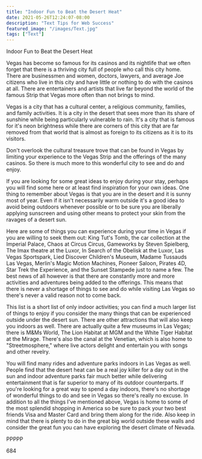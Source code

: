 ```yaml
---
title: "Indoor Fun to Beat the Desert Heat"
date: 2021-05-26T12:24:07-08:00
description: "Text Tips for Web Success"
featured_image: "/images/Text.jpg"
tags: ["Text"]
---
```


Indoor Fun to Beat the Desert Heat

Vegas has become so famous for its casinos and its nightlife that we often forget that there is a thriving city full of people who call this city home. There are businessmen and women, doctors, lawyers, and average Joe citizens who live in this city and have little or nothing to do with the casinos at all. There are entertainers and artists that live far beyond the world of the famous Strip that Vegas more often than not brings to mind.

Vegas is a city that has a cultural center, a religious community, families, and family activities. It is a city in the desert that sees more than its share of sunshine while being particularly vulnerable to rain. It's a city that is famous for it's neon brightness while there are corners of this city that are far removed from that world that is almost as foreign to its citizens as it is to its visitors. 

Don't overlook the cultural treasure trove that can be found in Vegas by limiting your experience to the Vegas Strip and the offerings of the many casinos. So there is much more to this wonderful city to see and do and enjoy. 

If you are looking for some great ideas to enjoy during your stay, perhaps you will find some here or at least find inspiration for your own ideas. One thing to remember about Vegas is that you are in the desert and it is sunny most of year. Even if it isn't necessarily warm outside it's a good idea to avoid being outdoors whenever possible or to be sure you are liberally applying sunscreen and using other means to protect your skin from the ravages of a desert sun. 

Here are some of things you can experience during your time in Vegas if you are willing to seek them out: King Tut's Tomb, the car collection at the Imperial Palace, Chaos at Circus Circus, Gameworks by Steven Spielberg, The Imax theatre at the Luxor, In Search of the Obelisk at the Luxor, Las Vegas Sportspark, Lied Discover Children's Museum, Madame Tussauds Las Vegas, Merlin's Magic Motion Machines, Pioneer Saloon, Pirates 4D, Star Trek the Experience, and the Sunset Stampede just to name a few. The best news of all however is that there are constantly more and more activities and adventures being added to the offerings. This means that there is never a shortage of things to see and do while visiting Las Vegas so there's never a valid reason not to come back. 

This list is a short list of only indoor activities; you can find a much larger list of things to enjoy if you consider the many things that can be experienced outside under the desert sun. There are other attractions that will also keep you indoors as well. There are actually quite a few museums in Las Vegas; there is M&Ms World, The Lion Habitat at MGM and the White Tiger Habitat at the Mirage. There's also the canal at the Venetian, which is also home to "Streetmosphere," where live actors delight and entertain you with songs and other revelry.

You will find many rides and adventure parks indoors in Las Vegas as well. People find that the desert heat can be a real joy killer for a day out in the sun and indoor adventure parks fair much better while delivering entertainment that is far superior to many of its outdoor counterparts. 
If you're looking for a great way to spend a day indoors, there's no shortage of wonderful things to do and see in Vegas so there's really no excuse. In addition to all the things I've mentioned above, Vegas is home to some of the most splendid shopping in America so be sure to pack your two best friends Visa and Master Card and bring them along for the ride. Also keep in mind that there is plenty to do in the great big world outside these walls and consider the great fun you can have exploring the desert climate of Nevada.

PPPPP

684

